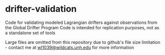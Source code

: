 # drifter-validation
Code for validating modeled Lagrangian drifters against observations from the Global Drifter Program
Code is intended for replication purposes, not as a standalone set of tools

Large files are omitted from this repository due to github's file size limitation - contact me at wl1039@wildcats.unh.edu for more information

